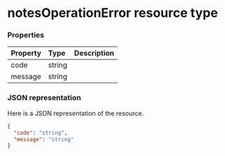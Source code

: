 # notesOperationError resource type




### Properties
| Property	   | Type	|Description|
|:---------------|:--------|:----------|
|code|string||
|message|string||

### JSON representation

Here is a JSON representation of the resource.

<!-- {
  "blockType": "resource",
  "optionalProperties": [

  ],
  "@odata.type": "microsoft.graph.notesoperationerror"
}-->

```json
{
  "code": "string",
  "message": "string"
}

```

<!-- uuid: 8fcb5dbc-d5aa-4681-8e31-b001d5168d79
2015-10-25 14:57:30 UTC -->
<!-- {
  "type": "#page.annotation",
  "description": "notesOperationError resource",
  "keywords": "",
  "section": "documentation",
  "tocPath": ""
}-->